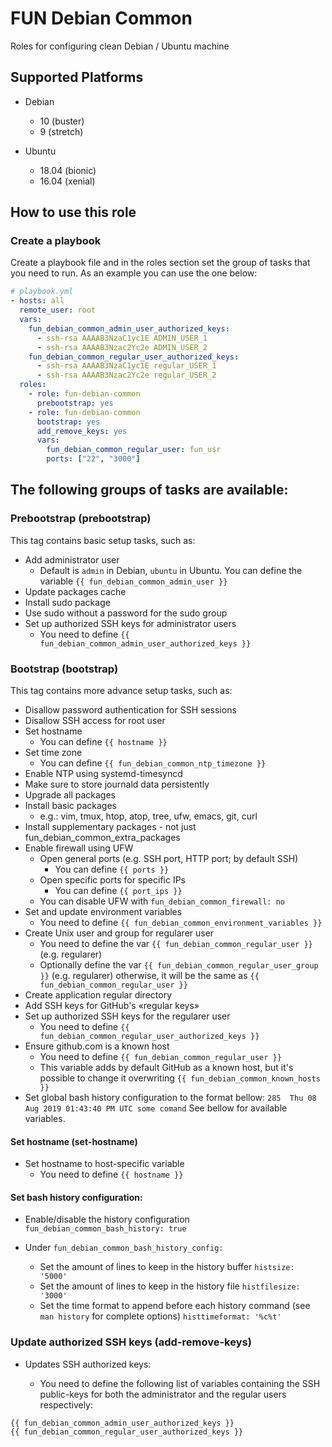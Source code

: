 # FUN Debian Common

Roles for configuring clean Debian / Ubuntu machine

## Supported Platforms

- Debian
  - 10 (buster)
  - 9  (stretch)

- Ubuntu
  - 18.04 (bionic)
  - 16.04 (xenial)

## How to use this role

### Create a playbook
Create a playbook file and in the roles section set the group of tasks that
you need to run. As an example you can use the one below:

```yaml
# playbook.yml
- hosts: all
  remote_user: root
  vars:
    fun_debian_common_admin_user_authorized_keys:
      - ssh-rsa AAAAB3NzaC1yc1E ADMIN_USER_1
      - ssh-rsa AAAAB3Nzac2Yc2e ADMIN_USER_2
    fun_debian_common_regular_user_authorized_keys:
      - ssh-rsa AAAAB3NzaC1yc1E regular_USER_1
      - ssh-rsa AAAAB3Nzac2Yc2e regular_USER_2
  roles:
    - role: fun-debian-common
      prebootstrap: yes
    - role: fun-debian-common
      bootstrap: yes
      add_remove_keys: yes
      vars:
        fun_debian_common_regular_user: fun_usr
        ports: ["22", "3000"]
```


## The following groups of tasks are available:

### Prebootstrap (prebootstrap)
This tag contains basic setup tasks, such as:
- Add administrator user
    - Default is `admin` in Debian, `ubuntu` in Ubuntu. You can define the variable `{{ fun_debian_common_admin_user }}`
- Update packages cache
- Install sudo package
- Use sudo without a password for the sudo group
- Set up authorized SSH keys for administrator users
    - You need to define `{{ fun_debian_common_admin_user_authorized_keys }}`

### Bootstrap (bootstrap)
This tag contains more advance setup tasks, such as:

- Disallow password authentication for SSH sessions
- Disallow SSH access for root user
- Set hostname
    - You can define `{{ hostname }}`
- Set time zone
    - You can define `{{ fun_debian_common_ntp_timezone }}`
- Enable NTP using systemd-timesyncd
- Make sure to store journald data persistently
- Upgrade all packages
- Install basic packages
    - e.g.: vim, tmux, htop, atop, tree, ufw, emacs, git, curl
- Install supplementary packages - not just fun_debian_common_extra_packages
- Enable firewall using UFW
    - Open general ports (e.g. SSH port, HTTP port; by default SSH)
        - You can define `{{ ports }}`
    - Open specific ports for specific IPs
        - You can define `{{ port_ips }}`
    - You can disable UFW with `fun_debian_common_firewall: no`
- Set and update environment variables
    - You need to define `{{ fun_debian_common_environment_variables }}`
- Create Unix user and group for regularer user
    - You need to define the var `{{ fun_debian_common_regular_user }}`
      (e.g. regularer)
    - Optionally define the var `{{ fun_debian_common_regular_user_group }}`
      (e.g. regularer) otherwise, it will be the same as
      `{{ fun_debian_common_regular_user }}`
- Create application regular directory
- Add SSH keys for GitHub's «regular keys»
- Set up authorized SSH keys for the regularer user
    - You need to define `{{ fun_debian_common_regular_user_authorized_keys }}`
- Ensure github.com is a known host
    - You need to define `{{ fun_debian_common_regular_user }}`
    - This variable adds by default GitHub as a known host, but it's possible
      to change it overwriting `{{ fun_debian_common_known_hosts }}`
- Set global bash history configuration to the format bellow:
    `285  Thu 08 Aug 2019 01:43:40 PM UTC some comand`
    See bellow for available variables.

#### Set hostname (set-hostname)
- Set hostname to host-specific variable
    - You need to define `{{ hostname }}`

#### Set bash history configuration:
- Enable/disable the history configuration
  `fun_debian_common_bash_history: true`
    
- Under `fun_debian_common_bash_history_config:`
  - Set the amount of lines to keep in the history buffer
    `histsize: '5000'`
  - Set the amount of lines to keep in the history file
    `histfilesize: '3000'`
  - Set the time format to append before each history command (see
    `man history` for complete options)
    `histtimeformat: '%c%t'`


### Update authorized SSH keys (add-remove-keys)
- Updates SSH authorized keys:

    - You need to define the following list of variables containing the SSH
      public-keys for both the administrator and the regular users respectively:

```
{{ fun_debian_common_admin_user_authorized_keys }}
{{ fun_debian_common_regular_user_authorized_keys }}
```